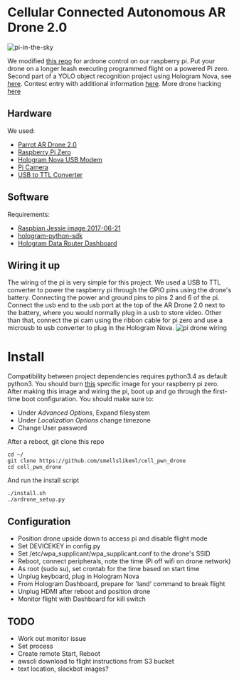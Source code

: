 
# Cellular Connected Autonomous AR Drone 2.0
![pi-in-the-sky](http://mayorquinmachines.ai/images/pi-in-the-sky.jpg)

We modified [this repo](https://github.com/fkmclane/python-ardrone) for ardrone control on our raspberry pi. Put your drone on a longer leash executing programmed flight on a powered Pi zero. Second part of a YOLO object recognition project using Hologram Nova, see [here](https://github.com/mayorquinmachines/PoochPak). Contest entry with additional information [here](https://www.hackster.io/pie_in_the_sky/cellular-connected-autonomous-ar-drone-2-0-0feb3d). More drone hacking [here](http://smellslikeml.com/drone_pwn.html)

## Hardware
We used:
* [Parrot AR Drone 2.0](https://www.amazon.com/Parrot-AR-Drone-2-0-Elite-Quadcopter/dp/B00FS7SU7K/ref=sr_1_1_sspa?s=electronics&ie=UTF8&qid=1515981794&sr=1-1-spons&keywords=parrot%2Bar%2Bdrone%2B2.0&th=1)
* [Raspberry Pi Zero](https://www.amazon.com/Raspberry-Starter-Power-Supply-Premium/dp/B0748MBFTS/ref=sr_1_5?s=electronics&ie=UTF8&qid=1515127853&sr=1-5&keywords=raspberry+pi+zero)
* [Hologram Nova USB Modem](https://hologram.io/nova/)
* [Pi Camera](https://www.amazon.com/Raspberry-Starter-Power-Supply-Premium/dp/B0748MBFTS/ref=sr_1_5?s=electronics&ie=UTF8&qid=1515127853&sr=1-5&keywords=raspberry+pi+zer://www.amazon.com/Camera-Video-Module-Webcam-Raspberry/dp/B071NYSXY9/ref=sr_1_4?s=electronics&ie=UTF8&qid=1515981842&sr=1-4&keywords=raspberry+pi+zero+camera)
* [USB to TTL Converter](https://www.amazon.com/gp/product/B009T2ZR6W/ref=oh_aui_detailpage_o00_s01?ie=UTF8&psc=1)

## Software
Requirements:
- [Raspbian Jessie image 2017-06-21](http://downloads.raspberrypi.org/raspbian/images/raspbian-2017-06-23/2017-06-21-raspbian-jessie.zip)
- [hologram-python-sdk](https://github.com/hologram-io/hologram-python)
- [Hologram Data Router Dashboard](https://dashboard.hologram.io/)

## Wiring it up
The wiring of the pi is very simple for this project. We used a USB to TTL converter to power the raspberry pi through the GPIO pins using the drone's battery. Connecting the power and ground pins to pins 2 and 6 of the pi. Connect the usb end to the usb port at the top of the AR Drone 2.0 next to the battery, where you would normally plug in a usb to store video. Other than that, connect the pi cam using the ribbon cable for pi zero and use a microusb to usb converter to plug in the Hologram Nova.
![pi drone wiring](http://mayorquinmachines.ai/images/robocopter_bb.png)

# Install
Compatibility between project dependencies requires python3.4 as default python3. You should burn
[this](http://downloads.raspberrypi.org/raspbian/images/raspbian-2017-06-23/2017-06-21-raspbian-jessie.zip) specific
image for your raspberry pi zero.
After making this image and wiring the pi, boot up and go through the first-time boot configuration.
You should make sure to:
* Under *Advanced Options*, Expand filesystem
* Under *Localization Options* change timezone
* Change User password

After a reboot, git clone this repo
```
cd ~/
git clone https://github.com/smellslikeml/cell_pwn_drone
cd cell_pwn_drone
```
And run the install script
```
./install.sh
./ardrone_setup.py
```
## Configuration
* Position drone upside down to access pi and disable flight mode
* Set DEVICEKEY in config.py
* Set /etc/wpa_supplicant/wpa_supplicant.conf to the drone's SSID
* Reboot, connect peripherals, note the time (Pi off wifi on drone network)
* As root (sudo su), set crontab for the time based on start time
* Unplug keyboard, plug in Hologram Nova
* From Hologram Dashboard, prepare for 'land' command to break flight
* Unplug HDMI after reboot and position drone
* Monitor flight with Dashboard for kill switch

## TODO
* Work out monitor issue
* Set process
* Create remote Start, Reboot 
* awscli download to flight instructions from S3 bucket
* text location, slackbot images?
